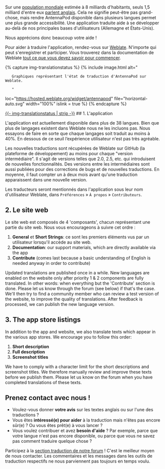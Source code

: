 Sur une [population mondiale](https://en.wikipedia.org/wiki/World_population) estimée à 8 milliards d'habitants, seuls 1,5 milliard d'entre eux [parlent anglais](https://www.ethnologue.com/insights/ethnologue200/). Cela ne signifie peut-être pas grand-chose, mais rendre AntennaPod disponible dans plusieurs langues permet une plus grande accessibilité. Une application traduite aide à se développer au-delà de nos principales bases d'utilisateurs (Allemagne et États-Unis).

Nous apprécions donc beaucoup votre aide !

Pour aider à traduire l'application, rendez-vous sur [Weblate](https://hosted.weblate.org/projects/antennapod/app/). N'importe qui peut s'enregistrer et participer. Vous trouverez dans la documentation de Weblate [tout ce que vous devez savoir pour commencer](https://docs.weblate.org/en/latest/user/translating.html).

{% capture img-translationstatus %} {% include image.html alt="

       Graphiques représentant l'état de traduction d'AntennaPod sur Weblate.

       "

loc="https://hosted.weblate.org/widget/antennapod" file="horizontal-auto.svg" width="100%" islink = true %} {% endcapture %}

<object data="https://hosted.weblate.org/widget/antennapod/horizontal-auto.svg" type="image/svg+xml" width="100%" height="auto" crossorigin="anonymous">
<a href="https://hosted.weblate.org/engage/antennapod" target="_blank">{{- img-translationstatus | strip -}}</a>
</object>## 1. L'application

L'application est actuellement disponible dans plus de 38 langues. Bien que plus de langages existent dans Weblate nous ne les incluons pas. Nous essayons de faire en sorte que chaque langages soit traduit au moins à 40%. En dessous de ce seuil l’expérience utilisateur n'est pas très agréable.

Les nouvelles traductions sont récupérées de Weblate sur GitHub (la plateforme de développement) au moins pour chaque "version intermédiaire". Il s'agit de versions telles que 2.0, 2.5, etc. qui introduisent de nouvelles fonctionnalités. Des versions entre les intermédiaires sont aussi publiées pour des corrections de bugs et de nouvelles traductions. En moyenne, il faut compter un à deux mois avant qu'une traduction apparaissent dans une nouvelle version.

Les traducteurs seront mentionnés dans l'application sous leur nom d'utilisateur Weblate, dans `Préférences` » `À propos` » `Contributeurs`.

## 2. Le site web

Le site web est composés de 4 'composants', chacun représentant une partie du site web. Nous vous encourageons à suivre cet ordre :

1. **General** et **Short Strings**: ce sont les premiers éléments vus par un utilisateur lorsqu'il accède au site web.
1. **Documentation**: our support materials, which are directly available via the app
1. **Contribute** (comes last because a basic understanding of English is needed anyway in order to contribute)

Updated translations are published once in a while. New languages are enabled on the website only after priority 1 & 2 components are fully translated. In other words: when everything but the 'Contribute' section is done. Please let us know through the forum (see below) if that's the case. We'll then try to find a community member who can review a test version of the website, to improve the quality of translations. After feedback is processed, we can publish the new language version.

## 3. The app store listings

In addition to the app and website, we also translate texts which appear in the various app stores. We encourage you to follow this order:

1. **Short description**
1. **Full description**
1. **Screenshot titles**

We have to comply with a character limit for the short descriptions and screenshot titles. We therefore manually review and improve these texts before we publish them. Please let us know on the forum when you have completed translations of these texts.

## Prenez contact avec nous !

* Voulez-vous donner **votre avis** sur les textes anglais ou sur l'une des traductions ?
* Vous êtes **intéressé(e) pour aider** à la traduction mais n'êtes pas encore sûr(e) ? Ou vous êtes prêt(e) à vous lancer ?
* Vous voulez contribuer et avez **besoin d'aide** ? Par exemple, parce que votre langue n'est pas encore disponible, ou parce que vous ne savez pas comment traduire quelque chose ?

Participez à la [section traduction de notre forum](https://forum.antennapod.org/c/translations/11) ! C'est le meilleur moyen de nous contacter. Les commentaires et les messages dans les outils de traduction respectifs ne nous parviennent pas toujours en temps voulu.
